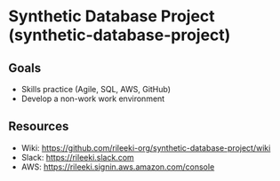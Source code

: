 # Synthetic Database Project (synthetic-database-project)

## Goals
- Skills practice (Agile, SQL, AWS, GitHub)
- Develop a non-work work environment
## Resources
- Wiki: https://github.com/rileeki-org/synthetic-database-project/wiki
- Slack: https://rileeki.slack.com
- AWS: https://rileeki.signin.aws.amazon.com/console
